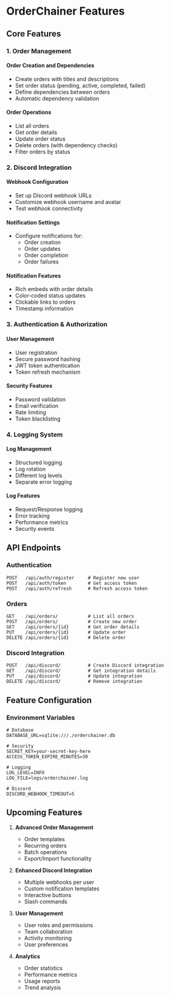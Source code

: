 # OrderChainer Features

## Core Features

### 1. Order Management

#### Order Creation and Dependencies
- Create orders with titles and descriptions
- Set order status (pending, active, completed, failed)
- Define dependencies between orders
- Automatic dependency validation

#### Order Operations
- List all orders
- Get order details
- Update order status
- Delete orders (with dependency checks)
- Filter orders by status

### 2. Discord Integration

#### Webhook Configuration
- Set up Discord webhook URLs
- Customize webhook username and avatar
- Test webhook connectivity

#### Notification Settings
- Configure notifications for:
  - Order creation
  - Order updates
  - Order completion
  - Order failures

#### Notification Features
- Rich embeds with order details
- Color-coded status updates
- Clickable links to orders
- Timestamp information

### 3. Authentication & Authorization

#### User Management
- User registration
- Secure password hashing
- JWT token authentication
- Token refresh mechanism

#### Security Features
- Password validation
- Email verification
- Rate limiting
- Token blacklisting

### 4. Logging System

#### Log Management
- Structured logging
- Log rotation
- Different log levels
- Separate error logging

#### Log Features
- Request/Response logging
- Error tracking
- Performance metrics
- Security events

## API Endpoints

### Authentication
```
POST   /api/auth/register     # Register new user
POST   /api/auth/token        # Get access token
POST   /api/auth/refresh      # Refresh access token
```

### Orders
```
GET    /api/orders/           # List all orders
POST   /api/orders/           # Create new order
GET    /api/orders/{id}       # Get order details
PUT    /api/orders/{id}       # Update order
DELETE /api/orders/{id}       # Delete order
```

### Discord Integration
```
POST   /api/discord/          # Create Discord integration
GET    /api/discord/          # Get integration details
PUT    /api/discord/          # Update integration
DELETE /api/discord/          # Remove integration
```

## Feature Configuration

### Environment Variables
```env
# Database
DATABASE_URL=sqlite:///./orderchainer.db

# Security
SECRET_KEY=your-secret-key-here
ACCESS_TOKEN_EXPIRE_MINUTES=30

# Logging
LOG_LEVEL=INFO
LOG_FILE=logs/orderchainer.log

# Discord
DISCORD_WEBHOOK_TIMEOUT=5
```

## Upcoming Features

1. **Advanced Order Management**
   - Order templates
   - Recurring orders
   - Batch operations
   - Export/Import functionality

2. **Enhanced Discord Integration**
   - Multiple webhooks per user
   - Custom notification templates
   - Interactive buttons
   - Slash commands

3. **User Management**
   - User roles and permissions
   - Team collaboration
   - Activity monitoring
   - User preferences

4. **Analytics**
   - Order statistics
   - Performance metrics
   - Usage reports
   - Trend analysis
